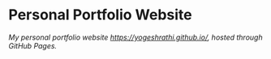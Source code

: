 # Personal Portfolio Website

*My personal portfolio website https://yogeshrathi.github.io/, hosted through GitHub Pages.*
